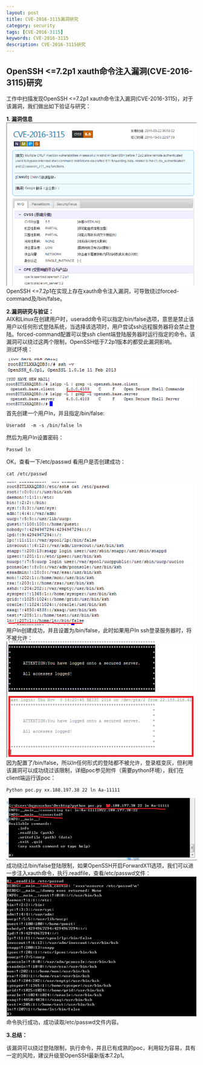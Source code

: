 ```yaml
---
layout: post
title: CVE-2016-3115漏洞研究
category: security
tags: [CVE-2016-3115]
keywords: CVE-2016-3115
description: CVE-2016-3115研究
---  
```


## OpenSSH <=7.2p1 xauth命令注入漏洞(CVE-2016-3115)研究  
      
工作中扫描发现OpenSSH <=7.2p1 xauth命令注入漏洞(CVE-2016-3115)，对于该漏洞，我们做出如下验证与研究：  

**1. 漏洞信息**  
![e1](/assets/themes/images/e1.png)  
OpenSSH <=7.2p1在实现上存在xauth命令注入漏洞，可导致绕过forced-command及/bin/false。  
 
**2.漏洞研究与验证：**  
AIX和Linux在创建用户时，useradd命令可以指定/bin/false选项，意思是禁止该用户以任何形式登陆系统，当选择该选项时，用户尝试ssh远程服务器将会禁止登陆。forced-command配置可以使ssh client端登陆服务器时运行指定的命令。该漏洞可以绕过这两个限制，OpenSSH低于7.2p1版本的都受此漏洞影响。  
测试环境：  
    
![e2](/assets/themes/images/e2.png)       
![e3](/assets/themes/images/e3.png)  
首先创建一个用户ln，并且指定/bin/false:  

	Useradd  -m -s /bin/false ln  

然后为用户ln设置密码：  

	Passwd ln  
OK，查看一下/etc/passwd 看用户是否创建成功：  

	cat /etc/passwd  

![e4](/assets/themes/images/e4.png)   
用户ln创建成功，并且设置为/bin/false，此时如果用户ln ssh登录服务器时，将不被允许：  
![e5](/assets/themes/images/e5.png)    
因为配置了/bin/false，所以ln任何形式的登陆都不被允许，登录框变灰，但利用该漏洞可以成功绕过该限制，详细poc参见附件（需要python环境），我们在client端运行该poc：  

    Python poc.py xx.188.197.38 22 ln Aa-11111  

![e6](/assets/themes/images/e6.png)
成功绕过/bin/false登陆限制，如果OpenSSH开启ForwardX11选项，我们可以进一步注入xauth命令，执行.readfile，查看/etc/passwd文件：  
![e7](/assets/themes/images/e7.png)  
命令执行成功，成功读取/etc/passwd文件内容。  

**3.总结：**  

该漏洞可以绕过登陆限制，执行命令，并且已有成熟的poc，利用较为容易，具有一定的风险，建议升级至OpenSSH最新版本7.2p1。  

  

